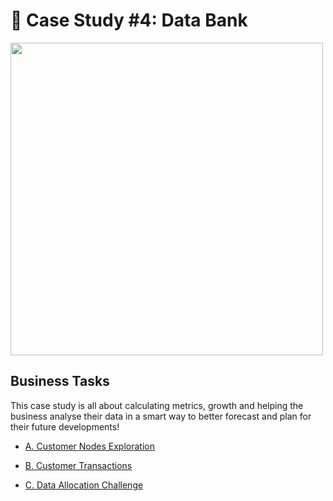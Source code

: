 # 🍕 Case Study #4: Data Bank
<img src="https://8weeksqlchallenge.com/images/case-study-designs/4.png" width="500" height="500">

## Business Tasks
This case study is all about calculating metrics, growth and helping the business analyse their data in a smart way to better forecast and plan for their future developments!

* [A. Customer Nodes Exploration](https://github.com/toludoyin/8-week-sql-challenge/blob/main/Case-Study-%234-Data-Bank/A-Customer-Nodes-Exploration.sql)

* [B. Customer Transactions](https://github.com/toludoyin/8-week-sql-challenge/blob/main/Case-Study-%234-Data-Bank/B-Customer-Transactions.sql)

* [C. Data Allocation Challenge](https://github.com/toludoyin/8-week-sql-challenge/blob/main/Case-Study-%234-Data-Bank/C-Data-Allocation-Challenge.sql) 